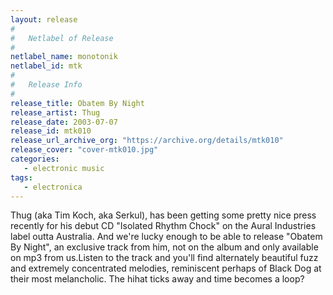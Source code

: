 ```yaml
---
layout: release
#
#   Netlabel of Release
#
netlabel_name: monotonik
netlabel_id: mtk
#
#   Release Info
#
release_title: Obatem By Night
release_artist: Thug
release_date: 2003-07-07
release_id: mtk010
release_url_archive_org: "https://archive.org/details/mtk010"
release_cover: "cover-mtk010.jpg"
categories:
   - electronic music
tags:
   - electronica
---
```

Thug (aka Tim Koch, aka Serkul), has been getting some pretty nice press recently for his debut CD "Isolated Rhythm Chock" on the Aural Industries label outta Australia. And we're lucky enough to be able to release "Obatem By Night", an exclusive track from him, not on the album and only available on mp3 from us.Listen to the track and you'll find alternately beautiful fuzz and extremely concentrated melodies, reminiscent perhaps of Black Dog at their most melancholic. The hihat ticks away and time becomes a loop?
